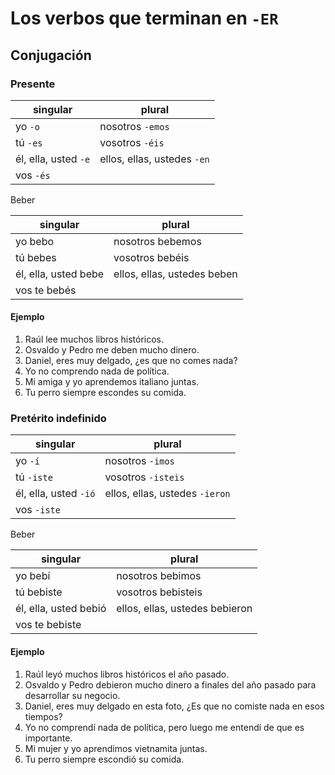 # Los verbos que terminan en `-ER`

## Conjugación

### Presente

| singular             | plural                      |
|----------------------|-----------------------------|
| yo `-o`              | nosotros `-emos`            |
| tú `-es`             | vosotros `-éis`             |
| él, ella, usted `-e` | ellos, ellas, ustedes `-en` |
| vos `-és`            |                             |

Beber

| singular             | plural                      |
|----------------------|-----------------------------|
| yo bebo              | nosotros bebemos            |
| tú bebes             | vosotros bebéis             |
| él, ella, usted bebe | ellos, ellas, ustedes beben |
| vos te bebés         |                             |

#### Ejemplo

1. Raúl lee muchos libros históricos.
2. Osvaldo y Pedro me deben mucho dinero.
3. Daniel, eres muy delgado, ¿es que no comes nada?
4. Yo no comprendo nada de política.
5. Mi amiga y yo aprendemos italiano juntas.
6. Tu perro siempre escondes su comida.

### Pretérito indefinido

| singular              | plural                         |
|-----------------------|--------------------------------|
| yo `-í`               | nosotros `-imos`               |
| tú `-iste`            | vosotros `-isteis`             |
| él, ella, usted `-ió` | ellos, ellas, ustedes `-ieron` |
| vos `-iste`           |                                |

Beber

| singular              | plural                         |
|-----------------------|--------------------------------|
| yo bebí               | nosotros bebimos               |
| tú bebiste            | vosotros bebisteis             |
| él, ella, usted bebió | ellos, ellas, ustedes bebieron |
| vos te bebiste        |                                |

#### Ejemplo

1. Raúl leyó muchos libros históricos el año pasado.
2. Osvaldo y Pedro debieron mucho dinero a finales del año pasado para desarrollar su negocio.
3. Daniel, eres muy delgado en esta foto, ¿Es que no comiste nada en esos tiempos?
4. Yo no comprendí nada de política, pero luego me entendí de que es importante.
5. Mi mujer y yo aprendimos vietnamita juntas.
6. Tu perro siempre escondió su comida.